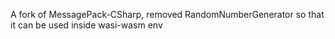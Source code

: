 A fork of MessagePack-CSharp, removed RandomNumberGenerator so that it can be used inside wasi-wasm env
